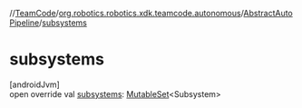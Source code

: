 //[TeamCode](../../../index.md)/[org.robotics.robotics.xdk.teamcode.autonomous](../index.md)/[AbstractAutoPipeline](index.md)/[subsystems](subsystems.md)

# subsystems

[androidJvm]\
open override val [subsystems](subsystems.md): [MutableSet](https://kotlinlang.org/api/latest/jvm/stdlib/kotlin.collections/-mutable-set/index.html)&lt;Subsystem&gt;
